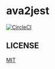 # ava2jest

[![CircleCI](https://circleci.com/gh/pirosikick/ava2jest.svg?style=svg)](https://circleci.com/gh/pirosikick/ava2jest)

## LICENSE

[MIT](LICENSE)
